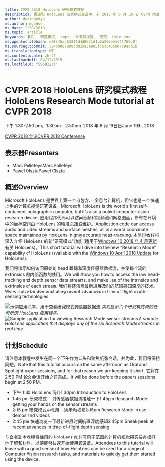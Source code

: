 ```yaml
---
title: CVPR 2018 HoloLens 研究模式教程
description: 概述和 HoloLens 研究模式会话中，于 2018 年 6 月 19 日 CVPR 大会传递计划。
author: davidgedye
ms.author: dgedye
ms.date: 2/28/2018
ms.topic: article
keywords: 事件、 研究模式、 cvpr、 计算机视觉、 研究、 HoloLens
ms.openlocfilehash: d08545ac643ffd1d8621d1b2a802ee1c4f769c0f
ms.sourcegitcommit: 384b0087899cd835a3a965f75c6f6c607c9edd1b
ms.translationtype: MT
ms.contentlocale: zh-CN
ms.lasthandoff: 04/12/2019
ms.locfileid: "59592236"
---
```

# <a name="hololens-research-mode-tutorial-at-cvpr-2018"></a><span data-ttu-id="ea70c-104">CVPR 2018 HoloLens 研究模式教程</span><span class="sxs-lookup"><span data-stu-id="ea70c-104">HoloLens Research Mode tutorial at CVPR 2018</span></span>
<span data-ttu-id="ea70c-105">下午 1:30-2:50 pm。</span><span class="sxs-lookup"><span data-stu-id="ea70c-105">1:30pm - 2:50pm.</span></span> <span data-ttu-id="ea70c-106">2018 年 6 月 19日日</span><span class="sxs-lookup"><span data-stu-id="ea70c-106">June 19th, 2018</span></span>

[<span data-ttu-id="ea70c-107">CVPR 2018 会议</span><span class="sxs-lookup"><span data-stu-id="ea70c-107">CVPR 2018 Conference</span></span>](http://cvpr2018.thecvf.com/)

## <a name="presenters"></a><span data-ttu-id="ea70c-108">表示器</span><span class="sxs-lookup"><span data-stu-id="ea70c-108">Presenters</span></span>
* <span data-ttu-id="ea70c-109">Marc Pollefeys</span><span class="sxs-lookup"><span data-stu-id="ea70c-109">Marc Pollefeys</span></span>
* <span data-ttu-id="ea70c-110">Pawel Olszta</span><span class="sxs-lookup"><span data-stu-id="ea70c-110">Pawel Olszta</span></span>

## <a name="overview"></a><span data-ttu-id="ea70c-111">概述</span><span class="sxs-lookup"><span data-stu-id="ea70c-111">Overview</span></span>
<span data-ttu-id="ea70c-112">Microsoft HoloLens 是世界上第一个自包含、 全息台计算机，但它也是一个快速上手的计算机视觉研究设备。</span><span class="sxs-lookup"><span data-stu-id="ea70c-112">Microsoft HoloLens is the world’s first self-contained, holographic computer, but it’s also a potent computer vision research device.</span></span>
<span data-ttu-id="ea70c-113">应用程序代码可以访问音频和视频流和网格图面，所有在环境中的坐标空间由 HoloLens 的精准头跟踪维护。</span><span class="sxs-lookup"><span data-stu-id="ea70c-113">Application code can access audio and video streams and surface meshes, all in a world coordinate space maintained by HoloLens’ highly accurate head-tracking.</span></span> <span data-ttu-id="ea70c-114">本简短教程将深入介绍 HoloLens 的新"研究模式"功能 (适用于[Windows 10 2018 年 4 月更新](release-notes-april-2018.md)有关 HoloLens)。</span><span class="sxs-lookup"><span data-stu-id="ea70c-114">This short tutorial will dive into the new “Research Mode” capability of HoloLens (available with the [Windows 10 April 2018 Update](release-notes-april-2018.md) for HoloLens).</span></span>

<span data-ttu-id="ea70c-115">我们将演示如何访问原始的 head 跟踪和深度传感器数据流，并使每个流的 extrinsics 的内部函数的使用。</span><span class="sxs-lookup"><span data-stu-id="ea70c-115">We will show you how to access the raw head-tracking and depth sensor data streams, and make use of the intrinsics and extrinsics of each stream.</span></span>  <span data-ttu-id="ea70c-116">我们将还演示最新进展及时的航班感知深度的技术。</span><span class="sxs-lookup"><span data-stu-id="ea70c-116">We will also be demonstrating recent advances in time of flight depth-sensing technologies.</span></span>

<span data-ttu-id="ea70c-117">![示例应用程序，用于查看研究模式传感器数据流](images/sensor-stream-viewer.jpg)
*实时显示六个研究模式流的任何示例 HoloLens 应用程序。*</span><span class="sxs-lookup"><span data-stu-id="ea70c-117">![Sample application for viewing Research Mode sensor streams](images/sensor-stream-viewer.jpg)
*A sample HoloLens application that displays any of the six Research Mode streams in real time.*</span></span>

## <a name="schedule"></a><span data-ttu-id="ea70c-118">计划</span><span class="sxs-lookup"><span data-stu-id="ea70c-118">Schedule</span></span>
<span data-ttu-id="ea70c-119">请注意本教程中发生在同一个下午作为口头和聚焦纸张会话，并为此，我们将保持简短。</span><span class="sxs-lookup"><span data-stu-id="ea70c-119">Note that this tutorial occurs on the same afternoon as Oral and Spotlight paper sessions, and for that reason we are keeping it short.</span></span>
<span data-ttu-id="ea70c-120">它将在 2:50 PM 论文会话开始之前完成。</span><span class="sxs-lookup"><span data-stu-id="ea70c-120">It will be done before the papers sessions begin at 2:50 PM.</span></span>

- <span data-ttu-id="ea70c-121">下午 1:30 HoloLens 简介</span><span class="sxs-lookup"><span data-stu-id="ea70c-121">1:30pm   Introduction to HoloLens</span></span> 
- <span data-ttu-id="ea70c-122">1:45 pm 研究模式： 对传感器数据流接触一下</span><span class="sxs-lookup"><span data-stu-id="ea70c-122">1:45pm   Research Mode: getting your hands on the sensor streams</span></span> 
- <span data-ttu-id="ea70c-123">2:15 pm 研究模式中使用 – 演示和视频</span><span class="sxs-lookup"><span data-stu-id="ea70c-123">2:15pm   Research Mode in use – demos and videos</span></span> 
- <span data-ttu-id="ea70c-124">2:45 pm 快速浏览一下最新进展时间航班深度感知</span><span class="sxs-lookup"><span data-stu-id="ea70c-124">2:45pm   Sneak peek at recent advances in time-of-flight depth sensing</span></span> 

<span data-ttu-id="ea70c-125">与会者到本教程将使用的 HoloLens 如何可用于范围的计算机视觉研究任务很好地了解和材料，以便能够快速开始使用该设备。</span><span class="sxs-lookup"><span data-stu-id="ea70c-125">Attendees to this tutorial will leave with a good sense of how HoloLens can be used for a range of Computer Vision research tasks, and materials to quickly get them started using the device.</span></span>
